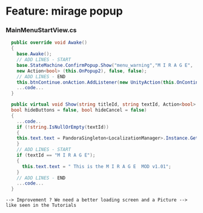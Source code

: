 # Feature: mirage popup

### MainMenuStartView.cs


```csharp
  public override void Awake()
  {
    base.Awake();
    // ADD LINES - START
    base.StateMachine.ConfirmPopup.Show("menu_warning","M I R A G E", 
    new Action<bool> (this.OnPopup2), false, false);
    // ADD LINES - END
    this.btnContinue.onAction.AddListener(new UnityAction(this.OnContinueCampaign));
    ...code...
  }
```

```csharp
  public virtual void Show(string titleId, string textId, Action<bool> callback, 
  bool hideButtons = false, bool hideCancel = false)
  {
    ...code..
    if (!string.IsNullOrEmpty(textId))
    {
    this.text.text = PandoraSingleton<LocalizationManager>.Instance.GetStringById(textId);
    }
    // ADD LINES - START
    if (textId == "M I R A G E");
    {
      this.text.text = " This is the M I R A G E  MOD v1.01";
    }
    // ADD LINES - END
    ...code...
  }
```

`--> Improvement ? We need a better loading screen and a Picture --> like seen in the Tutorials`
